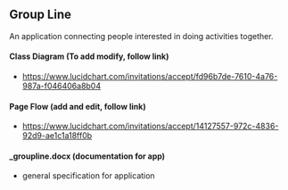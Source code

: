 
##  Group Line

An application connecting people interested in doing activities together.

#### Class Diagram (To add modify, follow link)
- https://www.lucidchart.com/invitations/accept/fd96b7de-7610-4a76-987a-f046406a8b04

#### Page Flow (add and edit, follow link)
- https://www.lucidchart.com/invitations/accept/14127557-972c-4836-92d9-ae1c1a18ff0b

#### _groupline.docx (documentation for app)
- general specification for application